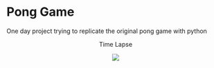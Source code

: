 # Pong Game
One day project trying to replicate the original pong game with python

<div align="center">
    <p>Time Lapse</p>
    <img src="https://media.giphy.com/media/1vZfV5qDXmXLoljgKr/giphy.gif">
</div>
